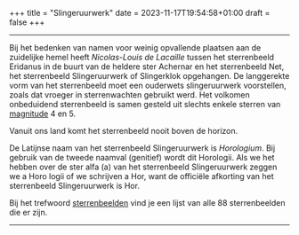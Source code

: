 +++
title = "Slingeruurwerk"
date = 2023-11-17T19:54:58+01:00
draft = false
+++

---
Bij het bedenken van namen voor weinig opvallende plaatsen aan de
zuidelijke hemel heeft *Nicolas-Louis de Lacaille* tussen het
sterrenbeeld Eridanus in de buurt van de heldere ster Achernar en het
sterrenbeeld Net, het sterrenbeeld Slingeruurwerk of Slingerklok
opgehangen. De langgerekte vorm van het sterrenbeeld moet een ouderwets
slingeruurwerk voorstellen, zoals dat vroeger in sterrenwachten gebruikt
werd. Het volkomen onbeduidend sterrenbeeld is samen gesteld uit slechts
enkele sterren van [magnitude](/encyclopedie/magnitude) 4 en 5.

Vanuit ons land komt het sterrenbeeld nooit boven de horizon.

De Latijnse naam van het sterrenbeeld Slingeruurwerk is *Horologium*.
Bij gebruik van de tweede naamval (genitief) wordt dit Horologii. Als we
het hebben over de ster alfa (a) van het sterrenbeeld Slingeruurwerk
zeggen we a Horo logii of we schrijven a Hor, want de officiële
afkorting van het sterrenbeeld Slingeruurwerk is Hor.

Bij het trefwoord [sterrenbeelden](/encyclopedie/sterrenbeeld) vind je een
lijst van alle 88 sterrenbeelden die er zijn.

---
